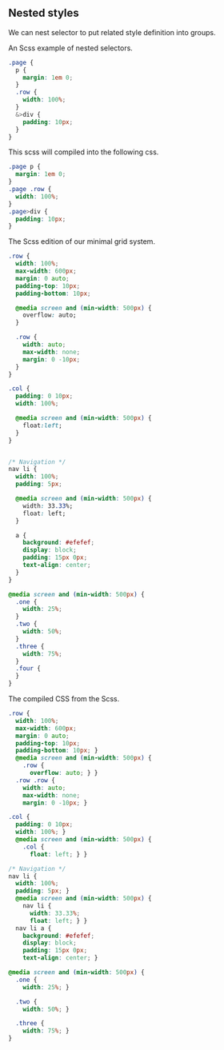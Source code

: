 ## Nested styles


We can nest selector to put related style definition into groups.

An Scss example of nested selectors.

``` css
.page {
  p {
    margin: 1em 0;
  }
  .row {
    width: 100%;
  }
  &>div {
    padding: 10px;
  }
}
```

This scss will compiled into the following css.

``` css
.page p {
  margin: 1em 0;
}
.page .row {
  width: 100%;
}
.page>div {
  padding: 10px;
}
```


The Scss edition of our minimal grid system.

``` css
.row {
  width: 100%;
  max-width: 600px;
  margin: 0 auto;
  padding-top: 10px;
  padding-bottom: 10px;

  @media screen and (min-width: 500px) {
    overflow: auto;
  }

  .row {
    width: auto;
    max-width: none;
    margin: 0 -10px;
  }
}

.col {
  padding: 0 10px;
  width: 100%;

  @media screen and (min-width: 500px) {
    float:left;
  }
}


/* Navigation */
nav li {
  width: 100%;
  padding: 5px;

  @media screen and (min-width: 500px) {
    width: 33.33%;
    float: left;
  }

  a {
    background: #efefef;
    display: block;
    padding: 15px 0px;
    text-align: center;
  }
}

@media screen and (min-width: 500px) {
  .one {
    width: 25%;
  }
  .two {
    width: 50%;
  }
  .three {
    width: 75%;
  }
  .four {
  }
}
```
  
The compiled CSS from the Scss.

``` css
.row {
  width: 100%;
  max-width: 600px;
  margin: 0 auto;
  padding-top: 10px;
  padding-bottom: 10px; }
  @media screen and (min-width: 500px) {
    .row {
      overflow: auto; } }
  .row .row {
    width: auto;
    max-width: none;
    margin: 0 -10px; }

.col {
  padding: 0 10px;
  width: 100%; }
  @media screen and (min-width: 500px) {
    .col {
      float: left; } }

/* Navigation */
nav li {
  width: 100%;
  padding: 5px; }
  @media screen and (min-width: 500px) {
    nav li {
      width: 33.33%;
      float: left; } }
  nav li a {
    background: #efefef;
    display: block;
    padding: 15px 0px;
    text-align: center; }

@media screen and (min-width: 500px) {
  .one {
    width: 25%; }

  .two {
    width: 50%; }

  .three {
    width: 75%; } 
}
```